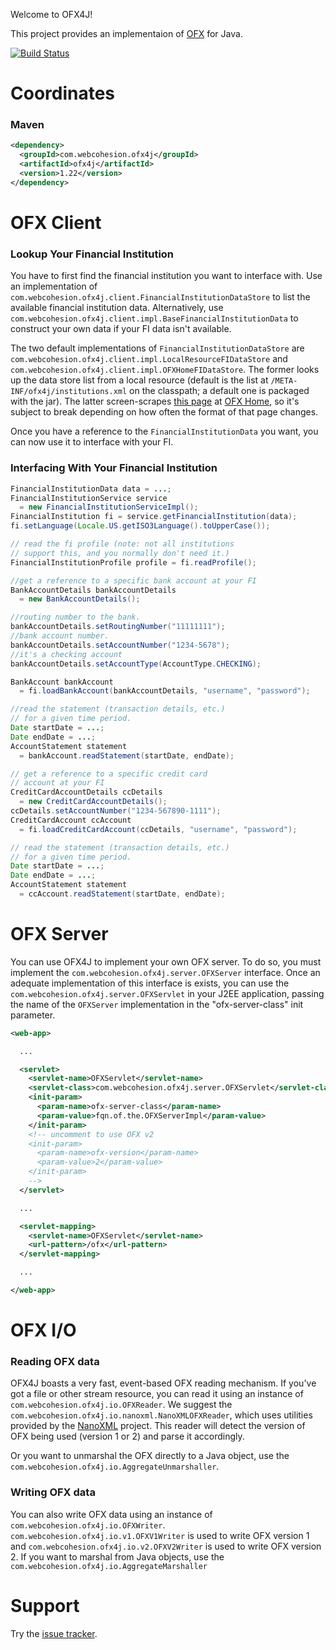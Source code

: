 Welcome to OFX4J!

This project provides an implementaion of [OFX](http://ofx.net/) for Java.

[![Build Status](https://travis-ci.org/stoicflame/ofx4j.svg?branch=master)](https://travis-ci.org/stoicflame/ofx4j)

# Coordinates

### Maven

```xml
<dependency>
  <groupId>com.webcohesion.ofx4j</groupId>
  <artifactId>ofx4j</artifactId>
  <version>1.22</version>
</dependency>
```

# OFX Client

### Lookup Your Financial Institution

  You have to first find the financial institution you want to interface with.  Use an implementation of
  `com.webcohesion.ofx4j.client.FinancialInstitutionDataStore` to list the available financial institution data.
  Alternatively, use `com.webcohesion.ofx4j.client.impl.BaseFinancialInstitutionData` to construct your own data if your
  FI data isn't available.

  The two default implementations of `FinancialInstitutionDataStore` are `com.webcohesion.ofx4j.client.impl.LocalResourceFIDataStore`
  and `com.webcohesion.ofx4j.client.impl.OFXHomeFIDataStore`. The former looks up the data store list from a local resource (default is the
  list at `/META-INF/ofx4j/institutions.xml` on the classpath; a default one is packaged with the jar). The latter screen-scrapes
  [this page](http://www.ofxhome.com/index.php/home/directory) at [OFX Home](http://www.ofxhome.com/), so it's subject to break
  depending on how often the format of that page changes.

  Once you have a reference to the `FinancialInstitutionData` you want, you can now use it to interface with your FI.

### Interfacing With Your Financial Institution

```java
FinancialInstitutionData data = ...;
FinancialInstitutionService service
  = new FinancialInstitutionServiceImpl();
FinancialInstitution fi = service.getFinancialInstitution(data);
fi.setLanguage(Locale.US.getISO3Language().toUpperCase());

// read the fi profile (note: not all institutions
// support this, and you normally don't need it.)
FinancialInstitutionProfile profile = fi.readProfile();

//get a reference to a specific bank account at your FI
BankAccountDetails bankAccountDetails
  = new BankAccountDetails();

//routing number to the bank.
bankAccountDetails.setRoutingNumber("11111111");
//bank account number.
bankAccountDetails.setAccountNumber("1234-5678");
//it's a checking account
bankAccountDetails.setAccountType(AccountType.CHECKING);

BankAccount bankAccount
  = fi.loadBankAccount(bankAccountDetails, "username", "password");

//read the statement (transaction details, etc.)
// for a given time period.
Date startDate = ...;
Date endDate = ...;
AccountStatement statement
  = bankAccount.readStatement(startDate, endDate);

// get a reference to a specific credit card
// account at your FI
CreditCardAccountDetails ccDetails
  = new CreditCardAccountDetails();
ccDetails.setAccountNumber("1234-567890-1111");
CreditCardAccount ccAccount
  = fi.loadCreditCardAccount(ccDetails, "username", "password");

// read the statement (transaction details, etc.)
// for a given time period.
Date startDate = ...;
Date endDate = ...;
AccountStatement statement
  = ccAccount.readStatement(startDate, endDate);
```

# OFX Server

You can use OFX4J to implement your own OFX server. To do so, you must implement the `com.webcohesion.ofx4j.server.OFXServer`
interface.  Once an adequate implementation of this interface is exists, you can use the `com.webcohesion.ofx4j.server.OFXServlet`
in your J2EE application, passing the name of the `OFXServer` implementation in the "ofx-server-class" init parameter.

```xml
<web-app>

  ...

  <servlet>
    <servlet-name>OFXServlet</servlet-name>
    <servlet-class>com.webcohesion.ofx4j.server.OFXServlet</servlet-class>
    <init-param>
      <param-name>ofx-server-class</param-name>
      <param-value>fqn.of.the.OFXServerImpl</param-value>
    </init-param>
    <!-- uncomment to use OFX v2
    <init-param>
      <param-name>ofx-version</param-name>
      <param-value>2</param-value>
    </init-param>
    -->
  </servlet>

  ...

  <servlet-mapping>
    <servlet-name>OFXServlet</servlet-name>
    <url-pattern>/ofx</url-pattern>
  </servlet-mapping>

  ...

</web-app>
```

# OFX I/O

### Reading OFX data

OFX4J boasts a very fast, event-based OFX reading mechanism.  If you've got a file or other stream resource, you can read it using an instance of
`com.webcohesion.ofx4j.io.OFXReader`. We suggest the `com.webcohesion.ofx4j.io.nanoxml.NanoXMLOFXReader`, which uses utilities provided by the
[NanoXML](http://nanoxml.cyberelf.be/) project. This reader will detect the version of OFX being used (version 1 or 2) and parse it accordingly.

Or you want to unmarshal the OFX directly to a Java object, use the `com.webcohesion.ofx4j.io.AggregateUnmarshaller`.

### Writing OFX data

You can also write OFX data using an instance of `com.webcohesion.ofx4j.io.OFXWriter`. `com.webcohesion.ofx4j.io.v1.OFXV1Writer` is used to write OFX version 1 and
`com.webcohesion.ofx4j.io.v2.OFXV2Writer` is used to write OFX version 2. If you want to marshal from Java objects, use the
`com.webcohesion.ofx4j.io.AggregateMarshaller`

# Support

Try the [issue tracker](https://github.com/stoicflame/ofx4j/issues).
